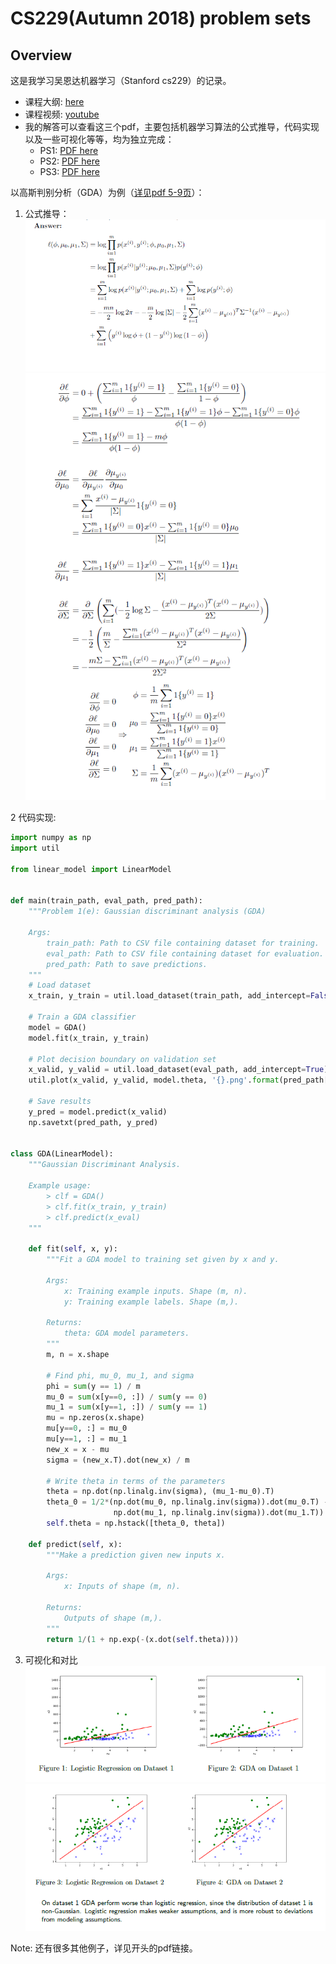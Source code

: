 # CS229(Autumn 2018) problem sets

## Overview
这是我学习吴恩达机器学习（Stanford cs229）的记录。

- 课程大纲: [here](http://cs229.stanford.edu/syllabus-autumn2018.html)
- 课程视频: [youtube](https://www.youtube.com/watch?v=jGwO_UgTS7I&list=PLoROMvodv4rMiGQp3WXShtMGgzqpfVfbU)
- 我的解答可以查看这三个pdf，主要包括机器学习算法的公式推导，代码实现以及一些可视化等等，均为独立完成：
  - PS1: [PDF here](./ps1/tex/ps1.pdf)
  - PS2: [PDF here](./ps2/tex/ps2.pdf)
  - PS3: [PDF here](./ps3/tex/ps3.pdf)


以高斯判别分析（GDA）为例（[详见pdf 5-9页](./ps1/tex/ps1.pdf)）：
1. 公式推导：   
![gda1](./assets/gda1.png)
![gda2](./assets/gda2.png)

2 代码实现:
```Python
import numpy as np
import util

from linear_model import LinearModel


def main(train_path, eval_path, pred_path):
    """Problem 1(e): Gaussian discriminant analysis (GDA)

    Args:
        train_path: Path to CSV file containing dataset for training.
        eval_path: Path to CSV file containing dataset for evaluation.
        pred_path: Path to save predictions.
    """
    # Load dataset
    x_train, y_train = util.load_dataset(train_path, add_intercept=False)

    # Train a GDA classifier
    model = GDA()
    model.fit(x_train, y_train)

    # Plot decision boundary on validation set
    x_valid, y_valid = util.load_dataset(eval_path, add_intercept=True)
    util.plot(x_valid, y_valid, model.theta, '{}.png'.format(pred_path[:-4]))

    # Save results
    y_pred = model.predict(x_valid)
    np.savetxt(pred_path, y_pred)


class GDA(LinearModel):
    """Gaussian Discriminant Analysis.

    Example usage:
        > clf = GDA()
        > clf.fit(x_train, y_train)
        > clf.predict(x_eval)
    """

    def fit(self, x, y):
        """Fit a GDA model to training set given by x and y.

        Args:
            x: Training example inputs. Shape (m, n).
            y: Training example labels. Shape (m,).

        Returns:
            theta: GDA model parameters.
        """
        m, n = x.shape

        # Find phi, mu_0, mu_1, and sigma
        phi = sum(y == 1) / m
        mu_0 = sum(x[y==0, :]) / sum(y == 0)
        mu_1 = sum(x[y==1, :]) / sum(y == 1)
        mu = np.zeros(x.shape)
        mu[y==0, :] = mu_0
        mu[y==1, :] = mu_1
        new_x = x - mu
        sigma = (new_x.T).dot(new_x) / m

        # Write theta in terms of the parameters
        theta = np.dot(np.linalg.inv(sigma), (mu_1-mu_0).T)
        theta_0 = 1/2*(np.dot(mu_0, np.linalg.inv(sigma)).dot(mu_0.T) -
                       np.dot(mu_1, np.linalg.inv(sigma)).dot(mu_1.T)) + np.log(phi/(1-phi))
        self.theta = np.hstack([theta_0, theta])

    def predict(self, x):
        """Make a prediction given new inputs x.

        Args:
            x: Inputs of shape (m, n).

        Returns:
            Outputs of shape (m,).
        """
        return 1/(1 + np.exp(-(x.dot(self.theta))))
```

3. 可视化和对比    
![gda3](./assets/gda3.png)   
![gda4](./assets/gda4.png)   


Note: 还有很多其他例子，详见开头的pdf链接。
